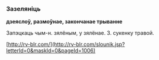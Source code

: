### Зазеляніць
**дзеяслоў, размоўнае, закончанае трыванне**

Запэцкаць чым-н. зялёным, у зялёнае. З. сукенку травой.

<a rel="author">[http://rv-blr.com/](http://rv-blr.com/slounik.jsp?letterId=0&maskId=0&pageId=1006)</a>
